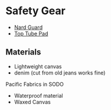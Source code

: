 # Safety Gear

- [Nard Guard](https://hecklersalley.com/collections/fun-stuff/products/blackstar-bags-nard-guard)
- [Top Tube Pad](https://hecklersalley.com/collections/fun-stuff/products/blackstar-bags-top-tube-pad)



## Materials

- Lightweight canvas
- denim (cut from old jeans works fine)

Pacific Fabrics in SODO

- Waterproof material 
- Waxed Canvas


